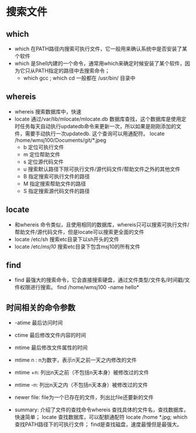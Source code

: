 # 搜索文件

## which
- which 在PATH路径内搜索可执行文件，它一般用来确认系统中是否安装了某个软件
- which 是Shell内建的一个命令，通常用which来确定时候安装了某个软件，因为它只从PATH指定的路径中去搜索命令；
	- which gcc ; which cd 一般都在 /usr/bin/ 目录中

## whereis 
- whereis 搜索数据库中，快速 
- locate 通过/var/lib/mlocate/mlocate.db 数据库查找，这个数据库是使用定时任务每天自动执行updatedb命令来更新一次，所以如果是刚刚添加的文件，需要手动执行一次updatedb. 这个查询可以用通配符。  locate /home/wmsj100/Documents/git/*.jpeg
	- b 定位可执行文件
	- m 定位帮助文件
	- s 定位源代码文件
	- u 搜索默认路径下除可执行文件/源代码文件/帮助文件之外的其他文件
	- B 指定搜索可执行文件的路径
	- M 指定搜索帮助文件的路径
	- S 指定搜索源代码文件的路径

## locate 
- 和whereis 命令类似，且使用相同的数据库，whereis只可以搜索可执行文件/帮助文件/源代码文件，但是locate可以搜索更全面的文件
- locate /etc/sh 搜索etc目录下以sh开头的文件
- locate /etc/*msj10* 搜索etc目录下包含msj10的所有文件

## find
- find 最强大的搜索命令，它会直接搜索硬盘，通过文件类型/文件名/时间戳/文件权限进行搜索。  find /home/wmsj100 -name hello*  

## 时间相关的命令参数
- -atime 最后访问时间
- ctime 最后修改文件内容的时间
- mtime 最后修改文件属性的时间
- mtime n : n为数字，表示n天之前一天之内修改的文件
- mtime +n: 列出n天之前（不包括n天本身）被修改过的文件
- mtime -n: 列出n天之内（不包括n天本身）被修改过的文件
- newer file: file为一个已存在的文件，列出比file还要新的文件 


- summary:
	介绍了文件的查找命令whereis 查找具体的文件名，查找数据库，快速简单； locate 查找数据库，可以配额通配符 locate /home *.jpg; which 查找PATH路径下的可执行文件； find是查找磁盘，速度最慢但是最强大。
